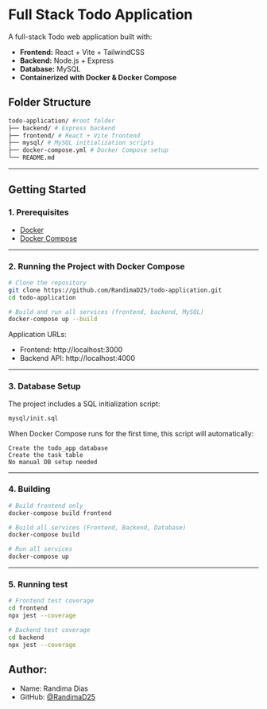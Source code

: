 # Full Stack Todo Application

A full-stack Todo web application built with:

- **Frontend:** React + Vite + TailwindCSS
- **Backend:** Node.js + Express
- **Database:** MySQL
- **Containerized with Docker & Docker Compose**

## Folder Structure

```bash
todo-application/ #root folder
├── backend/ # Express backend
├── frontend/ # React + Vite frontend
├── mysql/ # MySQL initialization scripts
├── docker-compose.yml # Docker Compose setup
└── README.md
```
---

## Getting Started

### 1. Prerequisites
- [Docker](https://www.docker.com/)
- [Docker Compose](https://docs.docker.com/compose/install/)

---

### 2. Running the Project with Docker Compose

```bash
# Clone the repository
git clone https://github.com/RandimaD25/todo-application.git
cd todo-application

# Build and run all services (frontend, backend, MySQL)
docker-compose up --build
```

Application URLs:

- Frontend: http://localhost:3000
- Backend API: http://localhost:4000

---

### 3. Database Setup
The project includes a SQL initialization script:
```bash
mysql/init.sql
```
When Docker Compose runs for the first time, this script will automatically:

    Create the todo_app database
    Create the task table
    No manual DB setup needed

---

### 4. Building

```bash
# Build frontend only
docker-compose build frontend

# Build all services (Frontend, Backend, Database)
docker-compose build

# Run all services
docker-compose up
```

---

### 5. Running test

```bash
# Frontend test coverage
cd frontend
npx jest --coverage 
```

```bash
# Backend test coverage
cd backend
npx jest --coverage 
```

## Author: 

- Name: Randima Dias
- GitHub: [@RandimaD25](https://github.com/RandimaD25)
